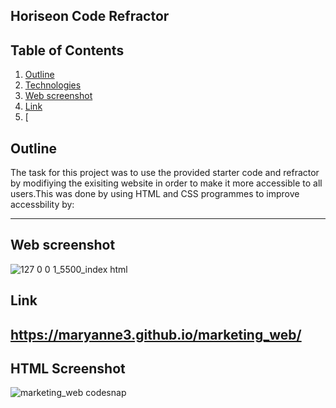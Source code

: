 ## Horiseon Code Refractor 
## Table of Contents
1. [Outline](#general-info)
2. [Technologies](#technologies)
3. [Web screenshot](#installation)
4. [Link](#collaboration)
5. [
## Outline  
The task for this project was to use the provided starter code and refractor by modifiying the exisiting website in order to make it more accessible to all users.This was done by using HTML and CSS programmes to improve accessbility by:
*** 





## Web screenshot
![127 0 0 1_5500_index html](https://user-images.githubusercontent.com/113936470/193471876-22b4c539-42f2-416e-b371-6c448c4551e0.png)
## Link
## https://maryanne3.github.io/marketing_web/


## HTML Screenshot 
![marketing_web codesnap](https://user-images.githubusercontent.com/113936470/193470625-0e5098ad-1817-4d28-810e-aee9eb6d2000.png)


